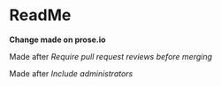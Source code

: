 # ReadMe


**Change made on prose.io**

Made after _Require pull request reviews before merging_

Made after _Include administrators_
